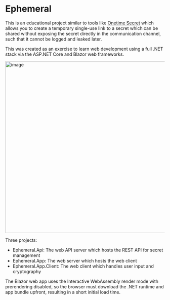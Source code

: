 # Ephemeral

This is an educational project similar to tools like [Onetime Secret](https://onetimesecret.com/) which allows you to create a temporary single-use link to a secret which can be shared without exposing the secret directly in the communication channel, such that it cannot be logged and leaked later.

This was created as an exercise to learn web development using a full .NET stack via the ASP.NET Core and Blazor web frameworks.

<img width="868" height="542" alt="image" src="https://github.com/user-attachments/assets/c864219b-504c-44d2-b9a0-ac2df57729eb" /><br />

Three projects:
- Ephemeral.Api: The web API server which hosts the REST API for secret management
- Ephemeral.App: The web server which hosts the web client
- Ephemeral.App.Client: The web client which handles user input and cryptography

The Blazor web app uses the Interactive WebAssembly render mode with prerendering disabled, so the browser must download 
the .NET runtime and app bundle upfront, resulting in a short initial load time.
